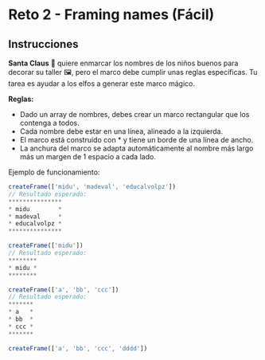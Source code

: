 # Reto 2 - Framing names (Fácil)

## Instrucciones
**Santa Claus** 🎅 quiere enmarcar los nombres de los niños buenos para decorar su taller 🖼️, pero el marco debe cumplir unas reglas específicas. Tu tarea es ayudar a los elfos a generar este marco mágico.

**Reglas:**

- Dado un array de nombres, debes crear un marco rectangular que los contenga a todos.
- Cada nombre debe estar en una línea, alineado a la izquierda.
- El marco está construido con * y tiene un borde de una línea de ancho.
- La anchura del marco se adapta automáticamente al nombre más largo más un margen de 1 espacio a cada lado.

Ejemplo de funcionamiento:
```javascript
createFrame(['midu', 'madeval', 'educalvolpz'])
// Resultado esperado:
***************
* midu        *
* madeval     *
* educalvolpz *
***************

createFrame(['midu'])
// Resultado esperado:
********
* midu *
********

createFrame(['a', 'bb', 'ccc'])
// Resultado esperado:
*******
* a   *
* bb  *
* ccc *
*******

createFrame(['a', 'bb', 'ccc', 'dddd'])
```